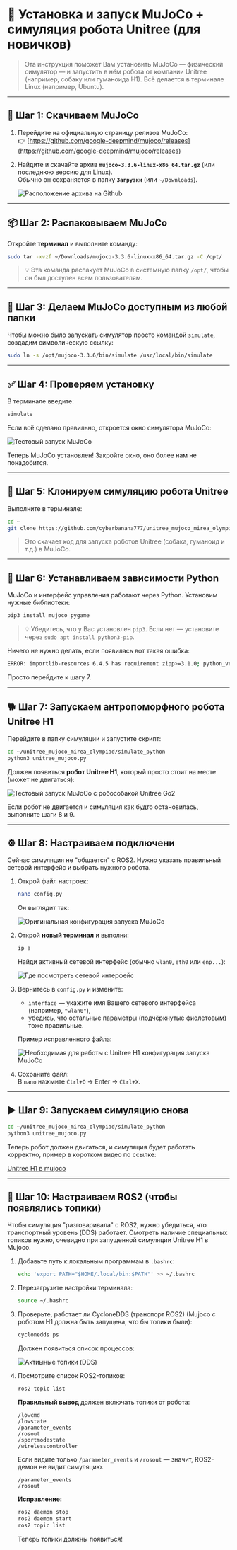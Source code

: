 # 🧪 Установка и запуск MuJoCo + симуляция робота Unitree (для новичков)

> Эта инструкция поможет Вам установить MuJoCo — физический симулятор — и запустить в нём робота от компании Unitree (например, собаку или гуманоида H1). Всё делается в терминале Linux (например, Ubuntu).

---

## 🔽 Шаг 1: Скачиваем MuJoCo

1. Перейдите на официальную страницу релизов MuJoCo:  
   👉 [https://github.com/google-deepmind/mujoco/releases](https://github.com/google-deepmind/mujoco/releases)

2. Найдите и скачайте архив **`mujoco-3.3.6-linux-x86_64.tar.gz`** (или последнюю версию для Linux).  
   Обычно он сохраняется в папку **`Загрузки`** (или `~/Downloads`).

   ![Расположение архива на Github](photo_for_instructions/mujoco/archive_mujoco.png)

---

## 📦 Шаг 2: Распаковываем MuJoCo

Откройте **терминал** и выполните команду:

```bash
sudo tar -xvzf ~/Downloads/mujoco-3.3.6-linux-x86_64.tar.gz -C /opt/
```

> 💡 Эта команда распакует MuJoCo в системную папку `/opt/`, чтобы он был доступен всем пользователям.

---

## 🔗 Шаг 3: Делаем MuJoCo доступным из любой папки

Чтобы можно было запускать симулятор просто командой `simulate`, создадим символическую ссылку:

```bash
sudo ln -s /opt/mujoco-3.3.6/bin/simulate /usr/local/bin/simulate
```

---

## ✅ Шаг 4: Проверяем установку

В терминале введите:

```bash
simulate
```

Если всё сделано правильно, откроется окно симулятора MuJoCo:

![Тестовый запуск MuJoCo](photo_for_instructions/mujoco/simulate_test.png)

Теперь MuJoCo установлен! Закройте окно, оно более нам не понадобится. 

---

## 🤖 Шаг 5: Клонируем симуляцию робота Unitree

Выполните в терминале:

```bash
cd ~
git clone https://github.com/cyberbanana777/unitree_mujoco_mirea_olympiad.git
```

> Это скачает код для запуска роботов Unitree (собака, гуманоид и т.д.) в MuJoCo.

---

## 🧩 Шаг 6: Устанавливаем зависимости Python

MuJoCo и интерфейс управления работают через Python. Установим нужные библиотеки:

```bash
pip3 install mujoco pygame
```

> 💡 Убедитесь, что у Вас установлен `pip3`. Если нет — установите через `sudo apt install python3-pip`.
>

Ничего не нужно делать, если появилась вот такая ошибка:
```bash
ERROR: importlib-resources 6.4.5 has requirement zipp>=3.1.0; python_version < "3.10", but you'll have zipp 1.0.0 which is incompatible.
```

Просто перейдите к шагу 7.


---

## 🐕 Шаг 7: Запускаем антропоморфного робота Unitree H1

Перейдите в папку симуляции и запустите скрипт:

```bash
cd ~/unitree_mujoco_mirea_olympiad/simulate_python
python3 unitree_mujoco.py
```

Должен появиться **робот Unitree H1**, который просто стоит на месте (может не двигаться):

![Тестовый запуск MuJoCo с робособакой Unitree Go2](photo_for_instructions/mujoco/unitree_mujoco.png)

Если робот не двигается и симуляция как будто остановилась, выполните шаги 8 и 9.

---

## ⚙️ Шаг 8: Настраиваем подключени

Сейчас симуляция не "общается" с ROS2. Нужно указать правильный сетевой интерфейс и выбрать нужного робота.

1. Открой файл настроек:

   ```bash
   nano config.py
   ```

   Он выглядит так:

   ![Оригинальная конфигурация запуска MuJoCo](photo_for_instructions/mujoco/config_mujoco1.png)

2. Открой **новый терминал** и выполни:

   ```bash
   ip a
   ```

   Найди активный сетевой интерфейс (обычно `wlan0`, `eth0` или `enp...`):

   ![Где посмотреть сетевой интерфейс](photo_for_instructions/mujoco/net_interface.png)

3. Вернитесь в `config.py` и измените:
   - `interface` — укажите имя Вашего сетевого интерфейса (например, `"wlan0"`),
   - убедись, что остальные параметры (подчёркнутые фиолетовым) тоже правильные.

   Пример исправленного файла:

   ![Необходимая для работы с Unitree H1 конфигурация запуска MuJoCo](photo_for_instructions/mujoco/config_mujoco2.png)

4. Сохраните файл:  
   В `nano` нажмите `Ctrl+O` → Enter → `Ctrl+X`.

---

## ▶️ Шаг 9: Запускаем симуляцию снова

```bash
cd ~/unitree_mujoco_mirea_olympiad/simulate_python
python3 unitree_mujoco.py
```

Теперь робот должен двигаться, и симуляция будет работать корректно, пример в коротком видео по ссылке:

[Unitree H1 в mujoco](https://disk.yandex.ru/i/MjWAQHr5EcbZmQ)


---

## 📡 Шаг 10: Настраиваем ROS2 (чтобы появлялись топики)

Чтобы симуляция "разговаривала" с ROS2, нужно убедиться, что транспортный уровень (DDS) работает. Смотреть наличие специальных топиков нужно, очевидно при запущенной симуляции Unitree H1 в Mujoco.

1. Добавьте путь к локальным программам в `.bashrc`:

   ```bash
   echo 'export PATH="$HOME/.local/bin:$PATH"' >> ~/.bashrc
   ```

2. Перезагрузите настройки терминала:

   ```bash
   source ~/.bashrc
   ```

3. Проверьте, работает ли CycloneDDS (транспорт ROS2) (Mujoco с роботом H1 должна быть запущена, что бы топики были):

   ```bash
   cyclonedds ps
   ```

   Должен появиться список процессов:

   ![Актиыные топики (DDS)](photo_for_instructions/mujoco/cyclonedds_ps.png)

4. Посмотрите список ROS2-топиков:

   ```bash
   ros2 topic list
   ```

   **Правильный вывод** должен включать топики от робота:

   ```
   /lowcmd
   /lowstate
   /parameter_events
   /rosout
   /sportmodestate
   /wirelesscontroller
   ```

   Если видите только `/parameter_events` и `/rosout` — значит, ROS2-демон не видит симуляцию.
   
   ```
   /parameter_events
   /rosout
   ```

   **Исправление:**

   ```bash
   ros2 daemon stop
   ros2 daemon start
   ros2 topic list
   ```

   Теперь топики должны появиться!
